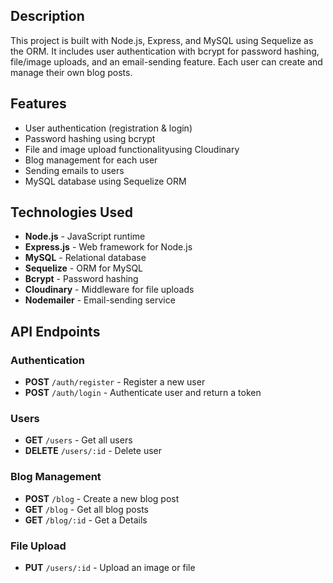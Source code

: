 
## Description
This project is built with Node.js, Express, and MySQL using Sequelize as the ORM. It includes user authentication with bcrypt for password hashing, 
file/image uploads, and an email-sending feature. Each user can create and manage their own blog posts.

## Features
- User authentication (registration & login)
- Password hashing using bcrypt
- File and image upload functionalityusing Cloudinary
- Blog management for each user
- Sending emails to users
- MySQL database using Sequelize ORM

## Technologies Used
- **Node.js** - JavaScript runtime
- **Express.js** - Web framework for Node.js
- **MySQL** - Relational database
- **Sequelize** - ORM for MySQL
- **Bcrypt** - Password hashing
- **Cloudinary** - Middleware for file uploads
- **Nodemailer** - Email-sending service

## API Endpoints

### Authentication
- **POST** `/auth/register` - Register a new user
- **POST** `/auth/login` - Authenticate user and return a token
### Users
- **GET** `/users` - Get all users
- **DELETE** `/users/:id` - Delete user
  
### Blog Management
- **POST** `/blog` - Create a new blog post
- **GET** `/blog` - Get all blog posts
- **GET** `/blog/:id` - Get a Details

### File Upload
- **PUT** `/users/:id` - Upload an image or file


